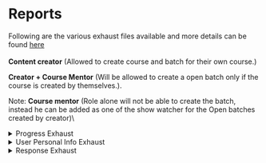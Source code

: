 # Reports

Following are the various exhaust files available and more details can be found [here](https://project-sunbird.atlassian.net/wiki/spaces/SBDES/pages/1666154523/Trackable+Collections+-+Exhaust)\
\
**Content creator** (Allowed to create course and batch for their own course.)

**Creator + Course Mentor** (Will be allowed to create a open batch only if the course is created by themselves.).

Note: **Course mentor** (Role alone will not be able to create the batch, instead he can be added as one of the show watcher for the Open batches created by creator)\


<details>

<summary>Progress Exhaust</summary>

Progress exhaust contains the progress related information for the collection and the nested collections including the assessment related scores of the collection. The nested collections and the assessments within the collection will be transposed as columns and hence the columns for each collection exhaust file would vary

**File Structure - CSV (**_**\<batch\_id>\_progress\_\<updatedDate>.csv**_**)**

**File Contents**

* Collection Id&#x20;
* Collection Name&#x20;
* Batch Id&#x20;
* Batch Name&#x20;
* User UUID&#x20;
* State&#x20;
* District&#x20;
* Org Name&#x20;
* School Id&#x20;
* School Name&#x20;
* Block Name&#x20;
* Cluster Name&#x20;
* User Type&#x20;
* User Sub Type&#x20;
* Declared Board&#x20;
* Enrolment Date&#x20;
* Completion Date&#x20;
* Certificate Status
* Progress
* Total Score
* \<nested\_collection\_id> - Progress
* \<nested\_collection\_id> - Level
* \<assessment\_id> - Score

**Sample Data**

```
Collection Id,Collection Name,Batch Id,Batch Name,User UUID,State,District,Org Name,School Id,School Name,Block Name,Cluster Name,User Type,User Sub Type,Declared Board,Enrolment Date,Completion Date,Certificate Status,Progress,Total Score,do_21337188080177971211 - Score,do_2133470331565588481240 - Score
do_21364005085239705611078,Copy of course with merit cert testing,BatchId_01364005724219801651,batch123,91a81041-bbbd-4bd7-947f-09f9e469213c,Andhra Pradesh,EAST GODAVARI,DR B R OMNI INTERNATIONAL2,28140306106,APTWRS ADDATEEGALA,ADDATEEGALA,"",administrator,"hm,asst_als_coordinator,meo",State (Tamil Nadu),06/10/2022,06/10/2022,Issued,100,67%,80%,50%
do_21364005085239705611078,Copy of course with merit cert testing,BatchId_01364005724219801651,batch123,5d0262be-bab5-4764-9c3e-82c3c433cd9d,Andhra Pradesh,ANANTAPUR,Staging Custodian Organization,"","","","",teacher,"",State (Uttarakhand),06/10/2022,06/10/2022,Issued,100,89%,100%,75%
do_21364005085239705611078,Copy of course with merit cert testing,BatchId_01364005724219801651,batch123,2f97ee31-c190-4adc-8ca1-129f641858e2,Andhra Pradesh,ANANTAPUR,Staging Custodian Organization,28226200605,MPPS P.BYADAGERA,AGALI,"",administrator,"chm,meo,diet_lecturer,lib_bdc",State (Tamil Nadu),06/10/2022,06/10/2022,Issued,100,89%,100%,75%
do_21364005085239705611078,Copy of course with merit cert testing,BatchId_01364005724219801651,batch123,b225fe80-eeed-4cd4-ad90-5cdcdda73ace,Telangana,JANGAON,Staging Custodian Organization,"","","","",administrator,"",CBSE,06/10/2022,"","",0,"","",""
```

</details>

<details>

<summary>User Personal Info Exhaust</summary>

User personal info exhaust contains the additional information of the users that have joined the collection. The information contains personal details such as Email, Phone number etc and all such personal information is provided only on explicit consent by the user.

**File Structure - CSV zip password protected (**_**\<batch\_id>\_userinfo\_\<updatedDate>.zip**_**)**

**File Contents**

* Collection Id
* Collection Name
* Batch Id
* Batch Name
* User UUID
* User Name
* State
* District
* Org Name
* External ID
* School Id
* School Name
* Block Name
* Declared Board
* Declared Org
* Mobile Number
* Email ID
* Consent Provided
* Consent Provided Date
* User Type&#x20;
* User Sub Type&#x20;
* Block&#x20;
* Cluster

**Consent Fields**

* School ID
* School Name
* Block Name
* Mobile number
* Email ID

**Sample Data**

```
Collection Id,Collection Name,Batch Id,Batch Name,User UUID,User Name,User Type,User Sub Type,State,District,Block,Cluster,School Id,School Name,Org Name,Email ID,Mobile Number,Consent Provided,Consent Provided Date
do_21364005085239705611078,Copy of course with merit cert testing,BatchId_01364005724219801651,batch123,91a81041-bbbd-4bd7-947f-09f9e469213c,newtncr,administrator,"hm,asst_als_coordinator,meo",Andhra Pradesh,EAST GODAVARI,ADDATEEGALA,"",28140306106,APTWRS ADDATEEGALA,DR B R OMNI INTERNATIONAL2,newtncr@yopmail.com,"",true,06/10/2022
do_21364005085239705611078,Copy of course with merit cert testing,BatchId_01364005724219801651,batch123,2f97ee31-c190-4adc-8ca1-129f641858e2,bgm,administrator,"chm,meo,diet_lecturer,lib_bdc",Andhra Pradesh,ANANTAPUR,AGALI,"",28226200605,MPPS P.BYADAGERA,Staging Custodian Organization,bgm@yopmail.com,"",true,06/10/2022
```

</details>

<details>

<summary>Response Exhaust</summary>

Response exhaust contains the user responses to each question for all question sets in a trackable collection.

**File Structure - CSV (**_**\<batch\_id>\_response\_\<updatedDate>.csv**_**)**

**File Contents**

* Collection Id
* Collection Name
* Batch Id
* Batch Name
* User UUID

<!---->

* QuestionSet Id
* QuestionSet Title
* Attempt Id
* Attempted On
* Question Id
* Question Type
* Question Title
* Question Description
* Question Duration
* Question Score
* Question Max Score
* Question Options
* Question Response

**Consent Fields**

* Question Response

**Sample Data**

```
Collection Id,Collection Name,Batch Id,Batch Name,DIKSHA UUID,QuestionSet Id,QuestionSet Title,Attempt Id,Attempted On,Question Id,Question Type,Question Title,Question Description,Question Duration,Question Score,Question Max Score,Question Options,Question Response
do_1130934466492252161819,Test Course,1.3093449510953E+017,Batch1,f703de4e-d47a-4adb-856c-de122e6a0b32,do_1126980913198940161169,Test Questionset,85b32814c2680581f9447c0b792dc2a3,2020-01-09 05:47:44,do_2129194942597447681595,mcq,Which planet has the most Moons?\n,,3,0,1,"[{'1': '{""text"":""Venus\n""}'}]","[{'1': '{""text"":""Venus\n""}'}, {'2': '{""text"":""Jupiter\n""}'}, {'3': '{""text"":""Mercury\n""}'}, {'4': '{""text"":""None of the above\n""}'}, {'answer': '{""correct"":[""2""]}'}]"
do_1130934466492252161819,Test Course,1.3093449510953E+017,Batch1,587204af-41db-4313-b3ab-cf022d3055c6,do_1126980913198940161169,Test Questionset,85b328331c2680581f9447c0b792dc2a4,2020-01-09 05:47:44,do_2129194942597447681595,mcq,Which planet has the most Moons?\n,,4,1,1,"[{'2': '{""text"":""Jupiter\n""}'}]","[{'1': '{""text"":""Venus\n""}'}, {'2': '{""text"":""Jupiter\n""}'}, {'3': '{""text"":""Mercury\n""}'}, {'4': '{""text"":""None of the above\n""}'}, {'answer': '{""correct"":[""2""]}'}]"
```

</details>
